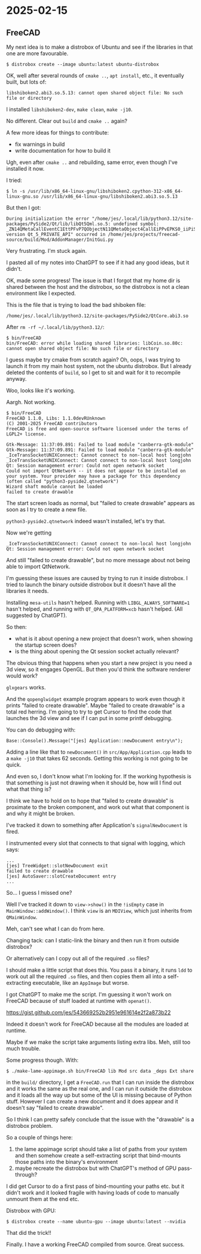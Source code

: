 # 2025-02-15

## FreeCAD

My next idea is to make a distrobox of Ubuntu and see if the libraries in that one
are more favourable.

    $ distrobox create --image ubuntu:latest ubuntu-distrobox

OK, well after several rounds of `cmake ..`, `apt install`, etc., it eventually
built, but lots of:

    libshiboken2.abi3.so.5.13: cannot open shared object file: No such file or directory

I installed `libshiboken2-dev`, `make clean`, `make -j10`.

No different. Clear out `build` and `cmake ..` again?

A few more ideas for things to contribute:

 * fix warnings in build
 * write documentation for how to build it

Ugh, even after `cmake ..` and rebuilding, same error, even though I've installed it now.

I tried:

    $ ln -s /usr/lib/x86_64-linux-gnu/libshiboken2.cpython-312-x86_64-linux-gnu.so /usr/lib/x86_64-linux-gnu/libshiboken2.abi3.so.5.13

But then I got:

    During initialization the error "/home/jes/.local/lib/python3.12/site-packages/PySide2/Qt/lib/libQt5Qml.so.5: undefined symbol: _ZN14QMetaCallEventC1EttPFvP7QObjectN11QMetaObject4CallEiPPvEPKS0_iiPiS5_P10QSemaphore, version Qt_5_PRIVATE_API" occurred in /home/jes/projects/freecad-source/build/Mod/AddonManager/InitGui.py

Very frustrating. I'm stuck again.

I pasted all of my notes into ChatGPT to see if it had any good ideas, but it didn't.

OK, made some progress! The issue is that I forgot that my home dir is shared between the host and the distrobox, so the distrobox is not a clean environment like I expected.

This is the file that is trying to load the bad shiboken file:

    /home/jes/.local/lib/python3.12/site-packages/PySide2/QtCore.abi3.so

After `rm -rf ~/.local/lib/python3.12/`:

    $ bin/FreeCAD
    bin/FreeCAD: error while loading shared libraries: libCoin.so.80c: cannot open shared object file: No such file or directory

I guess maybe try cmake from scratch again? Oh, oops, I was trying to launch it
from my main host system, not the ubuntu distrobox. But I already deleted the contents of
`build`, so I get to sit and wait for it to recompile anyway.

Woo, looks like it's working.

Aargh. Not working.

    $ bin/FreeCAD
    FreeCAD 1.1.0, Libs: 1.1.0devRUnknown
    (C) 2001-2025 FreeCAD contributors
    FreeCAD is free and open-source software licensed under the terms of LGPL2+ license.

    Gtk-Message: 11:37:09.891: Failed to load module "canberra-gtk-module"
    Gtk-Message: 11:37:09.891: Failed to load module "canberra-gtk-module"
    _IceTransSocketUNIXConnect: Cannot connect to non-local host longjohn
    _IceTransSocketUNIXConnect: Cannot connect to non-local host longjohn
    Qt: Session management error: Could not open network socket
    Could not import QtNetwork -- it does not appear to be installed on your system. Your provider may have a package for this dependency (often called "python3-pyside2.qtnetwork")
    Wizard shaft module cannot be loaded
    failed to create drawable

The start screen loads as normal, but "failed to create drawable" appears as soon as
I try to create a new file.

`python3-pyside2.qtnetwork` indeed wasn't installed, let's try that.

Now we're getting

    _IceTransSocketUNIXConnect: Cannot connect to non-local host longjohn
    Qt: Session management error: Could not open network socket

And still "failed to create drawable", but no more message about not being able to
import QtNetwork.

I'm guessing these issues are caused by trying to run it inside distrobox. I tried to
launch the binary outside distrobox but it doesn't have all the libraries it needs.

Installing `mesa-utils` hasn't helped. Running with `LIBGL_ALWAYS_SOFTWARE=1` hasn't
helped, and running with `QT_QPA_PLATFORM=xcb` hasn't helped. (All suggested by
ChatGPT).

So then:

 * what is it about opening a new project that doesn't work, when showing the startup screen does?
 * is the thing about opening the Qt session socket actually relevant?

The obvious thing that happens when you start a new project is you need a 3d view, so it
engages OpenGL. But then you'd think the software renderer would work?

`glxgears` works.

And the `qopenglwidget` example program appears to work even though it prints "failed to
create drawable". Maybe "failed to create drawable" is a total red herring. I'm going
to try to get Cursor to find the code that launches the 3d view and see if I can put in
some printf debugging.

You can do debugging with:

    Base::Console().Message("[jes] Application::newDocument entry\n");

Adding a line like that to `newDocument()` in `src/App/Application.cpp` leads to
a `make -j10` that takes 62 seconds. Getting this working is not going to be quick.

And even so, I don't know what I'm looking for. If the working hypothesis is that
something is just not drawing when it should be, how will I find out what that thing is?

I think we have to hold on to hope that "failed to create drawable" is proximate to the
broken component, and work out what that component is and why it might be broken.

I've tracked it down to something after Application's `signalNewDocument` is fired.

I instrumented every slot that connects to that signal with logging, which says:

    ...
    [jes] TreeWidget::slotNewDocument exit
    failed to create drawable
    [jes] AutoSaver::slotCreateDocument entry
    ...

So... I guess I missed one?

Well I've tracked it down to `view->show()` in the `!isEmpty` case in `MainWindow::addWindow()`. I think `view` is an `MDIView`, which just inherits from `QMainWindow`.

Meh, can't see what I can do from here.

Changing tack: can I static-link the binary and then run it from outside distrobox?

Or alternatively can I copy out all of the required `.so` files?

I should make a little script that does this. You pass it a binary, it runs `ldd` to
work out all the required `.so` files, and then copies them all into a self-extracting
executable, like an `AppImage` but worse.

I got ChatGPT to make me the script. I'm guessing it won't work on FreeCAD because of
stuff loaded at runtime with `openat()`.

https://gist.github.com/jes/543669252b2951e961614e2f2a873b22

Indeed it doesn't work for FreeCAD because all the modules are loaded at runtime.

Maybe if we make the script take arguments listing extra libs. Meh, still too much
trouble.

Some progress though. With:

    $ ./make-lame-appimage.sh bin/FreeCAD lib Mod src data _deps Ext share

in the `build/` directory, I get a `FreeCAD.run` that I can run inside the distrobox
and it works the same as the real one, and I can run it outside the distrobox and it
loads all the way up but some of the UI is missing because of Python stuff. However I can
create a new document and it does appear and it doesn't say "failed to create drawable".

So I think I can pretty safely conclude that the issue with the "drawable" is a distrobox
problem.

So a couple of things here:

1. the lame appimage script should take a list of paths from your system and then somehow create a self-extracting script that bind-mounts those paths into the binary's environment
2. maybe recreate the distrobox but with ChatGPT's method of GPU pass-through?

I did get Cursor to do a first pass of bind-mounting your paths etc. but it didn't
work and it looked fragile with having loads of code to manually unmount them at the
end etc.

Distrobox with GPU:

    $ distrobox create --name ubuntu-gpu --image ubuntu:latest --nvidia

That did the trick!!

Finally. I have a working FreeCAD compiled from source. Great success.
